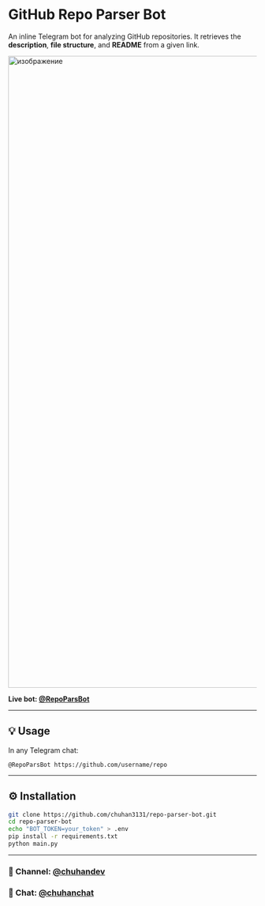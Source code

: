 # GitHub Repo Parser Bot

An inline Telegram bot for analyzing GitHub repositories.
It retrieves the **description**, **file structure**, and **README** from a given link.

<img width="590" height="1280" alt="изображение" src="https://github.com/user-attachments/assets/f0f1b669-8988-45cd-9683-13576fbfb61a" />


**Live bot: [@RepoParsBot](https://t.me/RepoParsBot)**

---

## 💡 Usage

In any Telegram chat:

```
@RepoParsBot https://github.com/username/repo
```

---

## ⚙️ Installation

```bash
git clone https://github.com/chuhan3131/repo-parser-bot.git
cd repo-parser-bot
echo "BOT_TOKEN=your_token" > .env
pip install -r requirements.txt
python main.py
```

---

### 📢 Channel: [@chuhandev](https://t.me/chuhandev)

### 💬 Chat: [@chuhanchat](https://t.me/chuhanchat)
